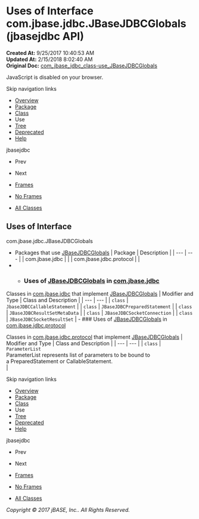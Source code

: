 # Uses of Interface com.jbase.jdbc.JBaseJDBCGlobals (jbasejdbc   API)

**Created At:** 9/25/2017 10:40:53 AM  
**Updated At:** 2/15/2018 8:02:40 AM  
**Original Doc:** [com_jbase_jdbc_class-use_JBaseJDBCGlobals](https://docs.jbase.com/39229-class-use/com_jbase_jdbc_class-use_JBaseJDBCGlobals)  

<!--<br>    try {<br>        if (location.href.indexOf('is-external=true') == -1) {<br>            parent.document.title="Uses of Interface com.jbase.jdbc.JBaseJDBCGlobals (jbasejdbc   API)";<br>        }<br>    }<br>    catch(err) {<br>    }<br>//-->
JavaScript is disabled on your browser.

Skip navigation links

- [Overview](../../../../overview-summary.html)
- [Package](./../../jbase-jdbc-api)
- [Class](./../../jbasejdbcglobals-%28jbasejdbc---api%29 "interface in com.jbase.jdbc")
- Use
- [Tree](./../../com.jbase.jdbc-class-hierarchy-%28jbasejdbc---api%29)
- [Deprecated](../../../../deprecated-list.html)
- [Help](../../../../help-doc.html)


jbasejdbc <br>

- Prev
- Next


- [Frames](./.)
- [No Frames](./.)


- [All Classes](../../../../allclasses-noframe.html)


<!--<br>  allClassesLink = document.getElementById("allclasses\_navbar\_top");<br>  if(window==top) {<br>    allClassesLink.style.display = "block";<br>  }<br>  else {<br>    allClassesLink.style.display = "none";<br>  }<br>  //-->

## Uses of Interface
com.jbase.jdbc.JBaseJDBCGlobals

- Packages that use [JBaseJDBCGlobals](./../../jbasejdbcglobals-%28jbasejdbc---api%29 "interface in com.jbase.jdbc") | Package | Description |
| --- | --- |
| com.jbase.jdbc |   |
| com.jbase.jdbc.protocol |   |
- - ### Uses of [JBaseJDBCGlobals](./../../jbasejdbcglobals-%28jbasejdbc---api%29 "interface in com.jbase.jdbc") in [com.jbase.jdbc](./../../jbase-jdbc-api)


Classes in [com.jbase.jdbc](./../../jbase-jdbc-api) that implement [JBaseJDBCGlobals](./../../jbasejdbcglobals-%28jbasejdbc---api%29 "interface in com.jbase.jdbc") | Modifier and Type | Class and Description |
| --- | --- |
| `class` | `JbaseJDBCCallableStatement`  |
| `class` | `JBaseJDBCPreparedStatement`  |
| `class` | `JBaseJDBCResultSetMetaData`  |
| `class` | `JBaseJDBCSocketConnection`  |
| `class` | `JBaseJDBCSocketResultSet`  |
    - ### Uses of [JBaseJDBCGlobals](./../../jbasejdbcglobals-%28jbasejdbc---api%29 "interface in com.jbase.jdbc") in [com.jbase.jdbc.protocol](./../../protocol/com.jbase.jdbc.protocol-%28jbasejdbc---api%29)


Classes in [com.jbase.jdbc.protocol](./../../protocol/com.jbase.jdbc.protocol-%28jbasejdbc---api%29) that implement [JBaseJDBCGlobals](./../../jbasejdbcglobals-%28jbasejdbc---api%29 "interface in com.jbase.jdbc") | Modifier and Type | Class and Description |
| --- | --- |
| `class` | `ParameterList`<br>ParameterList represents list of parameters to be bound to<br> a PreparedStatement or CallableStatement.<br> |

Skip navigation links

- [Overview](../../../../overview-summary.html)
- [Package](./../../jbase-jdbc-api)
- [Class](./../../jbasejdbcglobals-%28jbasejdbc---api%29 "interface in com.jbase.jdbc")
- Use
- [Tree](./../../com.jbase.jdbc-class-hierarchy-%28jbasejdbc---api%29)
- [Deprecated](../../../../deprecated-list.html)
- [Help](../../../../help-doc.html)


jbasejdbc <br>

- Prev
- Next


- [Frames](./.)
- [No Frames](./.)


- [All Classes](../../../../allclasses-noframe.html)


<!--<br>  allClassesLink = document.getElementById("allclasses\_navbar\_bottom");<br>  if(window==top) {<br>    allClassesLink.style.display = "block";<br>  }<br>  else {<br>    allClassesLink.style.display = "none";<br>  }<br>  //-->

*Copyright © 2017 jBASE, Inc.. All Rights Reserved.*
